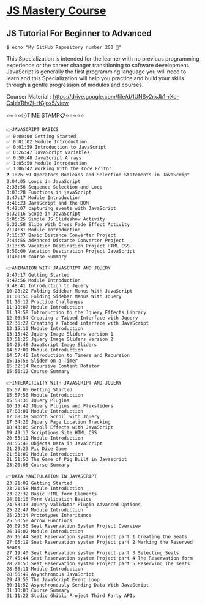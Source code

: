 # [JS Mastery Course](https://www.youtube.com/watch?v=xc3a_CJhjCc)

## JS Tutorial For Beginner to Advanced

```shell
$ echo "My GitHub Repository number 200 🥳"
```

This Specialization is intended for the learner with no previous programming experience or the career changer transitioning to software development. JavaScript is generally the first programming language you will need to learn and this Specialization will help you practice and build your skills through a gentle progression of modules and courses. 

Courser Material : https://drive.google.com/file/d/1UNSy2rxJb1-rXo-CsIeYRfv2j-HGjpx5/view

⭐⭐⭐⭐🕑TIME STAMP📋⭐⭐⭐⭐⭐

```
👉JAVASCRIPT BASICS
✅ 0:00:00 Getting Started 
✅ 0:01:02 Module Introduction 
✅ 0:01:59 Introduction to JavaScript 
✅ 0:26:47 JavaScript Variables
✅ 0:50:48 JavaScript Arrays
✅ 1:05:50 Module Introduction 
✅ 1:06:42 Working With the Code Editor 
❓ 1:26:59 Operators Booleans and Selection Statements in JavaScript
2:04:05 Loops in JavaScript 
2:33:56 Sequence Selection and Loop
3:03:28 Functions in javaScript 
3:47:17 Module Introduction 
3:48:23 JavaScript and the DOM
4:42:07 capturing events with JavaScript 
5:32:16 Scope in JavaScript
6:05:25 Simple JS Slideshow Activity 
6:32:58 Slide With Cross Fade Effect Activity
7:14:31 Module Introduction 
7:15:37 Basic Distance Converter Project 
7:44:55 Advanced Distance Converter Project 
8:13:35 Vacation Destination Project HTML CSS
8:50:00 Vacation Destination Project JavaScript 
9:46:19 course Summary 
```

```
👉ANIMATION WITH JAVASCRIPT AND JQUERY
9:47:17 Getting Started 
9:47:56 Module Introduction 
9:48:41 Introduction to Jquery
10:28:22 Folding Sidebar Menus With JavaScript
11:00:56 Folding Sidebar Menus With Jquery
11:16:12 Practice Challenges
11:18:07 Module Introduction 
11:18:58 Introduction to the Jquery Effects Library
12:06:54 Creating a Tabbed Interface with Jquery 
12:36:27 Creating a Tabbed interface with JavaScript 
13:15:10 Module Introduction 
13:15:42 Jquery Image Sliders Version 1
13:51:25 Jquery Image Sliders Version 2
14:25:48 JavaScript Image Sliders
14:57:01 Module Introduction
14:57:46 Introduction to Timers and Recursion
15:15:58 Slider on a Timer 
15:32:14 Recursive Content Rotator 
15:56:12 Course Summary 
```

```
👉INTERACTIVITY WITH JAVASCRIPT AND JQUERY 
15:57:05 Getting Started 
15:57:56 Module Introduction 
15:58:36 JQuery Plugins
16:15:42 JQuery Plugins and Flexsliders
17:08:01 Module Introduction 
17:08:39 Smooth Scroll with Jquery 
17:34:20 Jquery Page Location Tracking 
18:43:06 Scroll Effects with JavaScript 
19:49:13 Scriptions Site HTML CSS
20:55:11 Module Introduction 
20:55:48 Objects Data in JavaScript
21:29:23 Pic Dice Game
21:51:09 Module Introduction 
21:51:53 The Game of Pig Built in Javascript
23:20:05 Course Summary 
```

```
👉DATA MANIPULATION IN JAVASCRIPT
23:21:02 Getting Started 
23:21:58 Module Introduction
23:22:32 Basic HTML form Elements
24:01:16 Form Validation Basics
24:53:33 JQuery Validator Plugin Advanced Options
25:22:47 Module Introduction 
25:23:34 Prototypes Inheritance 
25:50:58 Arrow Functions 
26:09:56 Seat Reservation System Project Overview 
26:16:02 Module Introduction 
26:16:44 Seat Reservation system Project part 1 Creating the Seats
27:05:19 Seat Reservation system Project part 2 Marking the Reserved seats
27:19:40 Seat Reservation system Project part 3 Selecting Seats 
27:45:44 Seat Reservation system Project part 4 The Reservation form
28:21:53 Seat Reservation system Project part 5 Reserving The seats
28:56:11 Module Introduction 
28:56:49 Asynchronous JavaScript
29:49:55 The JavaScript Event Loop
30:11:52 Asynchronously Sending Data With JavaScript
31:10:03 Course Summary 
31:11:22 Studio Ghibli Project Third Party APIs
```
